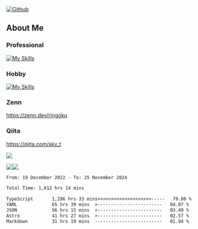 [![Github](https://img.shields.io/github/followers/skyt-a?label=Follow&style=social)](https://github.com/skyt-a)

## About Me
### Professional
[![My Skills](https://skillicons.dev/icons?i=react,ts,js,nodejs,java,graphql,firebase,githubactions&theme=light)](https://skillicons.dev)
### Hobby
[![My Skills](https://skillicons.dev/icons?i=unity,rust,py&theme=light)](https://skillicons.dev)

### Zenn
https://zenn.dev/ringoku
### Qiita
https://qiita.com/sky_t


![](https://github-profile-summary-cards.vercel.app/api/cards/profile-details?username=skyt-a&theme=default)

![](https://github-profile-summary-cards.vercel.app/api/cards/repos-per-language?username=skyt-a&theme=default)![](https://github-profile-summary-cards.vercel.app/api/cards/stats?username=RinGoku&theme=default)

<!--START_SECTION:waka-->

```txt
From: 19 December 2022 - To: 25 November 2024

Total Time: 1,612 hrs 14 mins

TypeScript       1,286 hrs 33 mins>>>>>>>>>>>>>>>>>>>>-----   79.80 %
YAML             65 hrs 39 mins  >------------------------   04.07 %
JSON             56 hrs 15 mins  >------------------------   03.49 %
Astro            41 hrs 27 mins  >------------------------   02.57 %
Markdown         31 hrs 19 mins  -------------------------   01.94 %
```

<!--END_SECTION:waka-->
